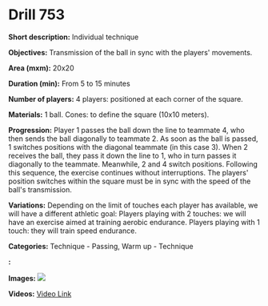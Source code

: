 # Drill 753

**Short description:**
Individual technique

**Objectives:**
Transmission of the ball in sync with the players' movements.

**Area (mxm):**
20x20

**Duration (min):**
From 5 to 15 minutes

**Number of players:**
4 players: positioned at each corner of the square.

**Materials:**
1 ball. Cones: to define the square (10x10 meters).

**Progression:**
Player 1 passes the ball down the line to teammate 4, who then sends the ball diagonally to teammate 2. As soon as the ball is passed, 1 switches positions with the diagonal teammate (in this case 3). When 2 receives the ball, they pass it down the line to 1, who in turn passes it diagonally to the teammate. Meanwhile, 2 and 4 switch positions. Following this sequence, the exercise continues without interruptions. The players' position switches within the square must be in sync with the speed of the ball's transmission.

**Variations:**
Depending on the limit of touches each player has available, we will have a different athletic goal: Players playing with 2 touches: we will have an exercise aimed at training aerobic endurance. Players playing with 1 touch: they will train speed endurance.

**Categories:**
Technique - Passing, Warm up - Technique

**:**


**Images:**
![](https://www.coachingfutsal.com/\images\245b3deaaef13c9a5ef9faa84c5681ae09aa067e9102cd3c2e089d8dbfbbc58cd774a55a64228efdc611a299af4b75b8e68c304bedcfce261f6cce4218ed80c14f0eea7693b4f.jpg)

**Videos:**
[Video Link](https://www.youtube.com/embed/EmwJsvtrIu8)

